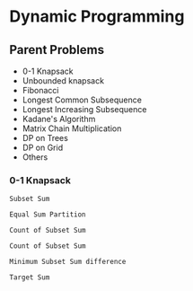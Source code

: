 # Dynamic Programming

## Parent Problems 

* 0-1 Knapsack
* Unbounded knapsack
* Fibonacci
* Longest Common Subsequence
* Longest Increasing Subsequence
* Kadane's Algorithm
* Matrix Chain Multiplication
* DP on Trees
* DP on Grid
* Others

### 0-1 Knapsack

```
Subset Sum
```
```
Equal Sum Partition
```
```
Count of Subset Sum
```
```
Count of Subset Sum
```
```
Minimum Subset Sum difference
```
```
Target Sum
```
